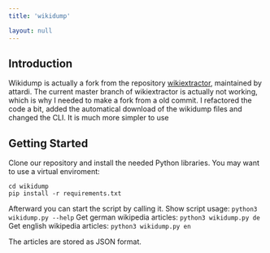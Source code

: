 ```yaml
---
title: 'wikidump'

layout: null
---
```


## Introduction
Wikidump is actually a fork from the repository [wikiextractor](https://github.com/attardi/wikiextractor), maintained by attardi. The current master branch of wikiextractor is actually not working, which is why I needed to make a fork from a old commit. I refactored the code a bit, added the automatical download of the wikidump files and changed the CLI. It is much more simpler to use

## Getting Started
Clone our repository and install the needed Python libraries. You may want to use a virtual enviroment:
```https://github.com/NewsPipe/wikidump.git
cd wikidump
pip install -r requirements.txt
```

Afterward you can start the script by calling it. Show script usage:
```python3 wikidump.py --help```
Get german wikipedia articles:
```python3 wikidump.py de```
Get english wikipedia articles:
```python3 wikidump.py en```

The articles are stored as JSON format. 
